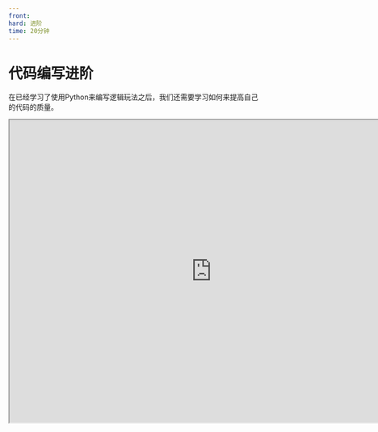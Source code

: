 ```yaml
---
front: 
hard: 进阶
time: 20分钟
---
```

# 代码编写进阶

在已经学习了使用Python来编写逻辑玩法之后，我们还需要学习如何来提高自己的代码的质量。

<iframe src="https://cc.163.com/act/m/daily/iframeplayer/?id=6328686fc6dfd1bb76f1d13c" width="800" height="600" allow="fullscreen"/>

## 规范

首先我们应该注意自己的代码规范。

零件开发拥有自己的<a href="../../../../mcguide/20-玩法开发/14-预设玩法编程/12-深入理解零件/6-零件开发规范.html?catalog=1">规范</a>，规范中的保留字段已经在之前介绍过了，其他部分的内容较为简单，大家可以自己查阅。

同时还有<a href="../../../../mcguide/20-玩法开发/13-模组SDK编程/20-制作规范.html?catalog=1">模组SDK</a>，我们虽然是使用预设玩法和零件编程，进行玩法开发，但是实际上，我们还是使用了部分模组SDK中的函数来进行玩法开发，所以，在这篇规范中，我们可以参考**除了命名**以外的所有规范。命名由于涉及到一些已经保存了的预设的内部文件路径数据，所以不推荐进行修改。

同时，我们在编写代码的过程中，也需要注意编码规范。这样写出来的代码，不仅不容易出错，自己很容易看懂，也可以让团队里的其他成员更快的理解你的代码。这里我们抽取了<a href="../../../../mcguide/27-网络游戏/课程5：插件教学/第1节：官网插件规范.html">官方插件规范</a>中的一部分与代码编写相关的进行说明。

- 所有类名都是用驼峰法命名，首字母大写，比如类 GameObjectType。
- 常量都使用驼峰法命名，首字母大写，比如 ModVersion = "0.0.1"
- 类非静态成员变量使用驼峰法命名，以“m”开头，例如 mLevel。
- 类非静态成员函数使用驼峰法命名，首字母大写，例如 Init()。
- event使用驼峰法命名，首字母大写，例如“PlayerTransactionFromClientEvent”
- 统一用tab而不是四个空格缩进。
- 例子：

```python
class TitleScreen(ScreenNode):
    def __init__(self, namespace, name, param):
        ScreenNode.__init__(self, namespace, name, param)
        self.mMainPanel = "/main_panel"
        self.mTitleText = self.mMainPanel + "/title_text"
        self.mConfirmButton = self.mMainPanel + "/confirm_button"

    def Create(self):
        """
        @description UI创建成功时调用
        """
        buttonControl = self.GetBaseUIControl(self.mConfirmButton).asButton()
        buttonControl.AddTouchEventParams({"isSwallow": True})
        buttonControl.SetButtonTouchUpCallback(self.OnConfirmButtonClick)

    def OnConfirmButtonClick(self, args):
        text = self.GetBaseUIControl(self.mTitleText).asTextEditBox().GetEditText()
        presetApi.GetPresetByName("TitleScreen").GetPartByName("界面服务端监听").NotifyToServer("TitleEvent", {"text": text})
        clientApi.PopScreen()
```

## 技巧

### 函数的封装

例如需要求一组数据的平均值，我们可以自己封装一个函数，并在需要使用的时候进行调用，这样会大大提高代码的可读性。

```python
def avg(*args)
	return sum(args) / len(args)
```

平均值只是一个比较简单的运用，如果不是像平均值这样的简单计算，大量的重复会显得代码很臃肿，并且如果在以后需要修改，就要在每个使用的地方进行修改。相对的，使用函数，我们就可以只在函数的定义处进行修改，从而减少工作量。

### 避免重复运算

假设我们需要使用模组SDK的接口制作一个连锁挖矿的功能，需要调用`PlayerDestoryBlock`这个接口来挖掘方块，并且已经通过搜索方法找到了要破坏的方块列表为`blocks`。

那么实际上，循环调用`PlayerDestoryBlock`这个接口时，我们的blockInfoComp的对象是一模一样的。所以我们就可以将获取blockInfoComp放在循环外，然后在循环内只调用`blockInfoComp.PlayerDestoryBlock`，来减少运算量。

错误的写法:

```python
for pos in blocks:
    blockInfoComp = serverApi.GetEngineCompFactory().CreateBlockInfo(playerId)
    blockInfoComp.PlayerDestoryBlock(pos,1,False)
```

正确的写法:

```python
blockInfoComp = serverApi.GetEngineCompFactory().CreateBlockInfo(playerId)
for pos in blocks:
    blockInfoComp.PlayerDestoryBlock(pos,1,False)
```

使用正确的写法，在需要破坏的方块数量大时，极大地提高运行效率。

这种错误是很多新手都会犯的，所以我们查阅接口时，不能不假思索地直接将文档中示例代码直接复制到我们的项目中进行使用。我们应该思考代码中的每一行都是用来干什么的。同时应该清楚，每多执行一行代码，就会有更大的性能开销，如何使用速度更快的代码来实现同样的效果，是值得我们关注的。

### 使用xrange来代替range

xrange是python2独有的一个内置函数，他的用法与 range 完全相同，所不同的是生成的不是一个数组，而是一个生成器。

相比range，它拥有更高的执行效率。

```python
for i in xrange(5):
	print i
```

### 使用dict来代替多分支if

修改前:

```python
def getXXX(a):
	if a == "a":
    	return 1
    if a == "b":
    	return 2
    if a == "c":
    	return 3
    return 4
```

修改后:

```python
exampleDict = {"a":1,"b":2,"c":3}
def getXXX(a):
	result = exampleDict.get(a)
    if not result
    	return result
    return 4
```

相比多个if，直接使用字典来存储数据，并通过get来获取并返回，在数据量大的时候会有更高的效率。


